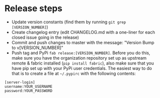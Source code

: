 # Release steps

* Update version constants (find them by running `git grep [VERSION_NUMBER]`)
* Create changelog entry (edit CHANGELOG.md with a one-liner for each closed issue going in the release)
* Commit and push changes to master with the message: "Version Bump to v[VERSION_NUMBER]"
* Push tag and PyPi `fab release:[VERSION_NUMBER]`. Before you do this, make sure you have the organization repository set up as upstream remote & fabric installed (`pip install fabric`), also make sure that you have pip set up with your PyPi user credentials. The easiest way to do that is to create a file at `~/.pypirc` with the following contents:

 ```
[server-login]
username:YOUR_USERNAME
password:YOUR_PASSWORD
 ```
